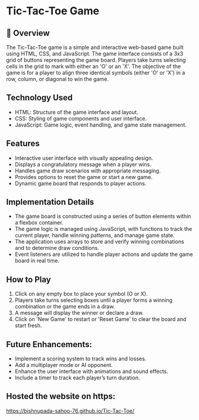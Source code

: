 # Tic-Tac-Toe Game

## 📌 Overview
The Tic-Tac-Toe game is a simple and interactive web-based game built using HTML, CSS, and JavaScript. The game interface consists of a 3x3 grid of buttons representing the game board. Players take turns selecting cells in the grid to mark with either an 'O' or an 'X'. The objective of the game is for a player to align three identical symbols (either 'O' or 'X') in a row, column, or diagonal to win the game.
  
## Technology Used 
- HTML: Structure of the game interface and layout.
- CSS: Styling of game components and user interface.
- JavaScript: Game logic, event handling, and game state management.

## Features
- Interactive user interface with visually appealing design.
- Displays a congratulatory message when a player wins.
- Handles game draw scenarios with appropriate messaging.
- Provides options to reset the game or start a new game.
- Dynamic game board that responds to player actions.

## Implementation Details
- The game board is constructed using a series of button elements within a flexbox container.
- The game logic is managed using JavaScript, with functions to track the current player, handle winning patterns, and manage game state.
- The application uses arrays to store and verify winning combinations and to determine draw conditions.
- Event listeners are utilized to handle player actions and update the game board in real time.

## How to Play
1. Click on any empty box to place your symbol (O or X).
2. Players take turns selecting boxes until a player forms a winning combination or the game ends in a draw.
3. A message will display the winner or declare a draw.
4. Click on 'New Game' to restart or 'Reset Game' to clear the board and start fresh.

## Future Enhancements:
- Implement a scoring system to track wins and losses.
- Add a multiplayer mode or AI opponent.
- Enhance the user interface with animations and sound effects.
- Include a timer to track each player’s turn duration.
  
  
## Hosted the website on https:
https://bishnupada-sahoo-76.github.io/Tic-Tac-Toe/

